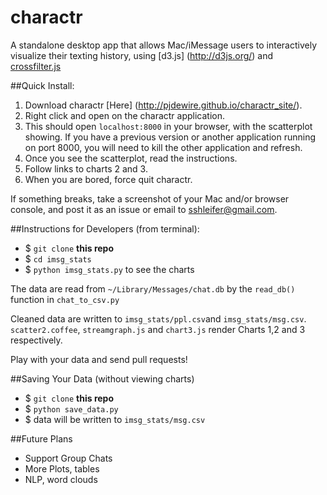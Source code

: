 # charactr
A standalone desktop app that allows Mac/iMessage users to interactively visualize their
texting history, using [d3.js] (http://d3js.org/) and [crossfilter.js](http://square.github.io/crossfilter/)

##Quick Install:
1. Download charactr [Here] (http://pjdewire.github.io/charactr_site/).
2. Right click and open on the charactr application.
3. This should open `localhost:8000` in your browser, with the scatterplot
   showing. If you have a previous version or another application running on port 8000, you will need to kill the other application and refresh.
4. Once you see the scatterplot, read the instructions.
5. Follow links to charts 2 and 3.
5. When you are bored, force quit charactr.

If something breaks, take a screenshot of your Mac and/or browser console, and post it as an
issue or email to sshleifer@gmail.com.

##Instructions for Developers (from terminal):
- $ `git clone` **this repo**
- $ `cd imsg_stats`
- $ `python imsg_stats.py` to see the charts

The data are read from `~/Library/Messages/chat.db` by the `read_db()` function in `chat_to_csv.py`

Cleaned data are written to `imsg_stats/ppl.csv`and `imsg_stats/msg.csv`.
`scatter2.coffee`, `streamgraph.js` and `chart3.js` render Charts 1,2 and 3 respectively.


Play with your data and send pull requests!


##Saving Your Data (without viewing charts)
- $ `git clone` **this repo**
- $ `python save_data.py`
- $ data will be written to `imsg_stats/msg.csv`

##Future Plans

- Support Group Chats
- More Plots, tables
- NLP, word clouds
